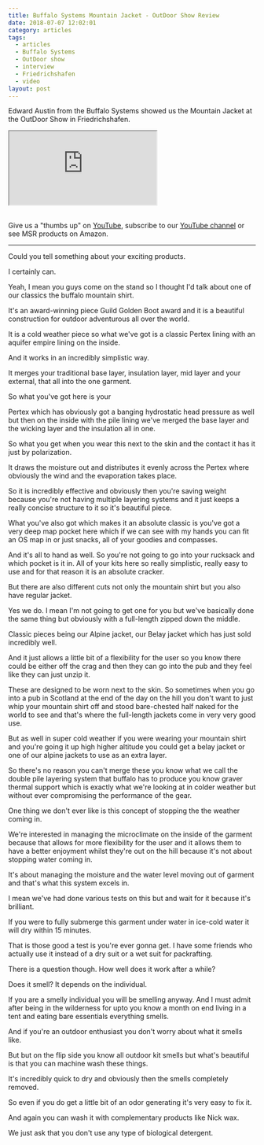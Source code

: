 ```yaml
---
title: Buffalo Systems Mountain Jacket - OutDoor Show Review
date: 2018-07-07 12:02:01
category: articles
tags:
  - articles
  - Buffalo Systems
  - OutDoor show
  - interview
  - Friedrichshafen
  - video
layout: post
---
```


Edward Austin from the Buffalo Systems showed us the Mountain Jacket at the OutDoor Show in Friedrichshafen.

<div class="embed-responsive embed-responsive-16by9">
    <iframe class="embed-responsive-item" src="https://www.youtube.com/embed/RTHNVkrEuRQ"></iframe>
</div>
<br>
<!--more-->

Give us a "thumbs up" on <a href="https://www.youtube.com/watch?v=RTHNVkrEuRQ" rel="nofollow" target="_blank">YouTube</a>, subscribe to our <a target="_blank" rel="nofollow" href="https://www.youtube.com/channel/UCnO9Q_m9EaOCrHmmQIBVBNw?sub_confirmation=1">YouTube channel</a> or see MSR products on <a hre="https://amzn.to/2zjYEuW" rel="nofollow" target="_blank">Amazon</a>.

---

Could you tell something about your exciting products.

I certainly can.

Yeah, I mean you guys come on the stand so I thought I'd talk about one of our classics the buffalo mountain shirt.

It's an award-winning piece Guild Golden Boot award and it is a beautiful construction for outdoor adventurous all over the world.

It is a cold weather piece so what we've got is a classic Pertex lining with an aquifer empire lining on the inside.

And it works in an incredibly simplistic way.

It merges your traditional base layer, insulation layer, mid layer and your external, that all into the one garment.

So what you've got here is your

Pertex which has obviously got a banging hydrostatic head pressure as well but then on the inside with the pile lining we've merged the base layer and the wicking layer and the insulation all in one.

So what you get when you wear this next to the skin and the contact it has it just by polarization.

It draws the moisture out and distributes it evenly across the Pertex where obviously the wind and the evaporation takes place.

So it is incredibly effective and obviously then you're saving weight because you're not having multiple layering systems and it just keeps a really concise structure to it so it's beautiful piece.

What you've also got which makes it an absolute classic is you've got a very deep map pocket here which if we can see with my hands you can fit an OS map in or just snacks, all of your goodies and compasses.

And it's all to hand as well. So you're not going to go into your rucksack and which pocket is it in. All of your kits here so really simplistic, really easy to use and for that reason it is an absolute cracker.

But there are also different cuts not only the mountain shirt but you also have regular jacket.

Yes we do. I mean I'm not going to get one for you but we've basically done the same thing but obviously with a full-length zipped down
the middle.

Classic pieces being our Alpine jacket, our Belay jacket which has
just sold incredibly well.

And it just allows a little bit of a flexibility for the user so you know there could be either off the crag and then they can go into the pub and they feel like they can just unzip it.

These are designed to be worn next to the skin. So sometimes when you go into a pub in Scotland at the end of the day on the hill you don't want to just whip your mountain shirt off and stood bare-chested half naked for the world to see and that's where the full-length jackets come in very very good use.

But as well in super cold weather if you were wearing your mountain shirt and you're going it up high higher altitude you could get a belay jacket or one of our alpine jackets to use as an extra layer.

So there's no reason you can't merge these you know what we call the double pile layering system that buffalo has to produce you know graver thermal support which is exactly what we're looking at in colder weather but without ever compromising the performance of the gear.

One thing we don't ever like is this concept of stopping the the weather coming in.

We're interested in managing the microclimate on the inside of the garment because that allows for more flexibility for the user and it allows them to have a better enjoyment whilst they're out on the hill because it's not about stopping water coming in.

It's about managing the moisture and the water level moving out of garment and that's what this system excels in.

I mean we've had done various tests on this but and wait for it
because it's brilliant.

If you were to fully submerge this garment under water in ice-cold water it will dry within 15 minutes.

That is those good a test is you're ever gonna get. I have some friends who actually use it instead of a dry suit or a wet suit for packrafting.

There is a question though. How well does it work after a while?

Does it smell? It depends on the individual.

If you are a smelly individual you will be smelling anyway. And I must admit after being in the wilderness for upto you know a month on end living in a tent and eating bare essentials everything smells.

And if you're an outdoor enthusiast you don't worry about what it smells like.

But but on the flip side you know all outdoor kit smells but what's beautiful is that you can machine wash these things.

It's incredibly quick to dry and obviously then the smells completely removed.

So even if you do get a little bit of an odor generating it's very easy to fix it.

And again you can wash it with complementary products like Nick wax.

We just ask that you don't use any type of biological detergent.
